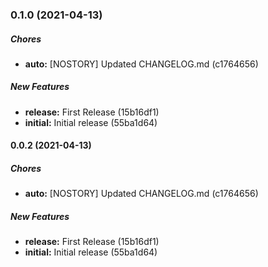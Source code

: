### 0.1.0 (2021-04-13)

##### Chores

* **auto:**  [NOSTORY] Updated CHANGELOG.md (c1764656)

##### New Features

* **release:**  First Release (15b16df1)
* **initial:**  Initial release (55ba1d64)

#### 0.0.2 (2021-04-13)

##### Chores

* **auto:**  [NOSTORY] Updated CHANGELOG.md (c1764656)

##### New Features

* **release:**  First Release (15b16df1)
* **initial:**  Initial release (55ba1d64)

